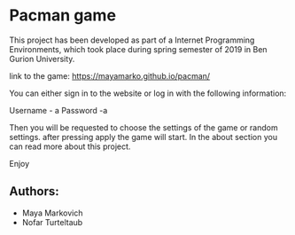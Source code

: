 # Pacman game

This project has been developed as part of a Internet Programming Environments, which took place during spring semester of 2019 in Ben Gurion University.

link to the game: https://mayamarko.github.io/pacman/


You can either sign in to the website or log in with the following information:

Username - a Password -a

Then you will be requested to choose the settings of the game or random settings.
after pressing apply the game will start.
In the about section you can read more about this project.

Enjoy

## Authors:
  - Maya Markovich
  - Nofar Turteltaub
  
